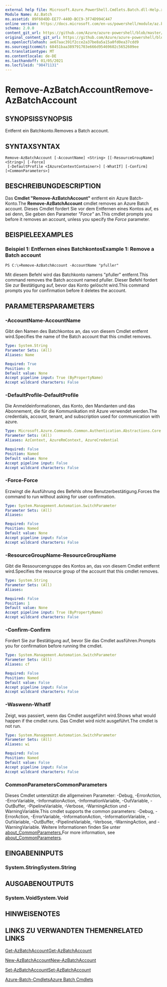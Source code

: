 ```yaml
---
external help file: Microsoft.Azure.PowerShell.Cmdlets.Batch.dll-Help.xml
Module Name: Az.Batch
ms.assetid: 89F604DD-EE77-440D-BCC9-3F74D994C447
online version: https://docs.microsoft.com/en-us/powershell/module/az.batch/remove-azbatchaccount
schema: 2.0.0
content_git_url: https://github.com/Azure/azure-powershell/blob/master/src/Batch/Batch/help/Remove-AzBatchAccount.md
original_content_git_url: https://github.com/Azure/azure-powershell/blob/master/src/Batch/Batch/help/Remove-AzBatchAccount.md
ms.openlocfilehash: ae67aac391f2cce2a37be8a5a15a0fd0ea37cdd9
ms.sourcegitcommit: 68451baa389791703e666d95469602c5652609ee
ms.translationtype: MT
ms.contentlocale: de-DE
ms.lasthandoff: 01/05/2021
ms.locfileid: "98471131"
---
```

# <span data-ttu-id="be91f-101">Remove-AzBatchAccount</span><span class="sxs-lookup"><span data-stu-id="be91f-101">Remove-AzBatchAccount</span></span>

## <span data-ttu-id="be91f-102">SYNOPSIS</span><span class="sxs-lookup"><span data-stu-id="be91f-102">SYNOPSIS</span></span>
<span data-ttu-id="be91f-103">Entfernt ein Batchkonto.</span><span class="sxs-lookup"><span data-stu-id="be91f-103">Removes a Batch account.</span></span>

## <span data-ttu-id="be91f-104">SYNTAX</span><span class="sxs-lookup"><span data-stu-id="be91f-104">SYNTAX</span></span>

```
Remove-AzBatchAccount [-AccountName] <String> [[-ResourceGroupName] <String>] [-Force]
 [-DefaultProfile <IAzureContextContainer>] [-WhatIf] [-Confirm] [<CommonParameters>]
```

## <span data-ttu-id="be91f-105">BESCHREIBUNG</span><span class="sxs-lookup"><span data-stu-id="be91f-105">DESCRIPTION</span></span>
<span data-ttu-id="be91f-106">Das **Cmdlet "Remove-AzBatchAccount"** entfernt ein Azure Batch-Konto.</span><span class="sxs-lookup"><span data-stu-id="be91f-106">The **Remove-AzBatchAccount** cmdlet removes an Azure Batch account.</span></span>
<span data-ttu-id="be91f-107">Dieses Cmdlet fordert Sie vor dem Entfernen eines Kontos auf, es sei denn, Sie geben den Parameter *"Force"* an.</span><span class="sxs-lookup"><span data-stu-id="be91f-107">This cmdlet prompts you before it removes an account, unless you specify the *Force* parameter.</span></span>

## <span data-ttu-id="be91f-108">BEISPIELE</span><span class="sxs-lookup"><span data-stu-id="be91f-108">EXAMPLES</span></span>

### <span data-ttu-id="be91f-109">Beispiel 1: Entfernen eines Batchkontos</span><span class="sxs-lookup"><span data-stu-id="be91f-109">Example 1: Remove a Batch account</span></span>
```
PS C:\>Remove-AzBatchAccount -AccountName "pfuller"
```

<span data-ttu-id="be91f-110">Mit diesem Befehl wird das Batchkonto namens "pfuller" entfernt.</span><span class="sxs-lookup"><span data-stu-id="be91f-110">This command removes the Batch account named pfuller.</span></span>
<span data-ttu-id="be91f-111">Dieser Befehl fordert Sie zur Bestätigung auf, bevor das Konto gelöscht wird.</span><span class="sxs-lookup"><span data-stu-id="be91f-111">This command prompts you for confirmation before it deletes the account.</span></span>

## <span data-ttu-id="be91f-112">PARAMETERS</span><span class="sxs-lookup"><span data-stu-id="be91f-112">PARAMETERS</span></span>

### <span data-ttu-id="be91f-113">-AccountName</span><span class="sxs-lookup"><span data-stu-id="be91f-113">-AccountName</span></span>
<span data-ttu-id="be91f-114">Gibt den Namen des Batchkontos an, das von diesem Cmdlet entfernt wird.</span><span class="sxs-lookup"><span data-stu-id="be91f-114">Specifies the name of the Batch account that this cmdlet removes.</span></span>

```yaml
Type: System.String
Parameter Sets: (All)
Aliases: Name

Required: True
Position: 0
Default value: None
Accept pipeline input: True (ByPropertyName)
Accept wildcard characters: False
```

### <span data-ttu-id="be91f-115">-DefaultProfile</span><span class="sxs-lookup"><span data-stu-id="be91f-115">-DefaultProfile</span></span>
<span data-ttu-id="be91f-116">Die Anmeldeinformationen, das Konto, den Mandanten und das Abonnement, die für die Kommunikation mit Azure verwendet werden.</span><span class="sxs-lookup"><span data-stu-id="be91f-116">The credentials, account, tenant, and subscription used for communication with azure.</span></span>

```yaml
Type: Microsoft.Azure.Commands.Common.Authentication.Abstractions.Core.IAzureContextContainer
Parameter Sets: (All)
Aliases: AzContext, AzureRmContext, AzureCredential

Required: False
Position: Named
Default value: None
Accept pipeline input: False
Accept wildcard characters: False
```

### <span data-ttu-id="be91f-117">-Force</span><span class="sxs-lookup"><span data-stu-id="be91f-117">-Force</span></span>
<span data-ttu-id="be91f-118">Erzwingt die Ausführung des Befehls ohne Benutzerbestätigung.</span><span class="sxs-lookup"><span data-stu-id="be91f-118">Forces the command to run without asking for user confirmation.</span></span>

```yaml
Type: System.Management.Automation.SwitchParameter
Parameter Sets: (All)
Aliases:

Required: False
Position: Named
Default value: None
Accept pipeline input: False
Accept wildcard characters: False
```

### <span data-ttu-id="be91f-119">-ResourceGroupName</span><span class="sxs-lookup"><span data-stu-id="be91f-119">-ResourceGroupName</span></span>
<span data-ttu-id="be91f-120">Gibt die Ressourcengruppe des Kontos an, das von diesem Cmdlet entfernt wird.</span><span class="sxs-lookup"><span data-stu-id="be91f-120">Specifies the resource group of the account that this cmdlet removes.</span></span>

```yaml
Type: System.String
Parameter Sets: (All)
Aliases:

Required: False
Position: 1
Default value: None
Accept pipeline input: True (ByPropertyName)
Accept wildcard characters: False
```

### <span data-ttu-id="be91f-121">-Confirm</span><span class="sxs-lookup"><span data-stu-id="be91f-121">-Confirm</span></span>
<span data-ttu-id="be91f-122">Fordert Sie zur Bestätigung auf, bevor Sie das Cmdlet ausführen.</span><span class="sxs-lookup"><span data-stu-id="be91f-122">Prompts you for confirmation before running the cmdlet.</span></span>

```yaml
Type: System.Management.Automation.SwitchParameter
Parameter Sets: (All)
Aliases: cf

Required: False
Position: Named
Default value: False
Accept pipeline input: False
Accept wildcard characters: False
```

### <span data-ttu-id="be91f-123">-Waswenn</span><span class="sxs-lookup"><span data-stu-id="be91f-123">-WhatIf</span></span>
<span data-ttu-id="be91f-124">Zeigt, was passiert, wenn das Cmdlet ausgeführt wird.</span><span class="sxs-lookup"><span data-stu-id="be91f-124">Shows what would happen if the cmdlet runs.</span></span>
<span data-ttu-id="be91f-125">Das Cmdlet wird nicht ausgeführt.</span><span class="sxs-lookup"><span data-stu-id="be91f-125">The cmdlet is not run.</span></span>

```yaml
Type: System.Management.Automation.SwitchParameter
Parameter Sets: (All)
Aliases: wi

Required: False
Position: Named
Default value: False
Accept pipeline input: False
Accept wildcard characters: False
```

### <span data-ttu-id="be91f-126">CommonParameters</span><span class="sxs-lookup"><span data-stu-id="be91f-126">CommonParameters</span></span>
<span data-ttu-id="be91f-127">Dieses Cmdlet unterstützt die allgemeinen Parameter: -Debug, -ErrorAction, -ErrorVariable, -InformationAction, -InformationVariable, -OutVariable, -OutBuffer, -PipelineVariable, -Verbose, -WarningAction und -WarningVariable.</span><span class="sxs-lookup"><span data-stu-id="be91f-127">This cmdlet supports the common parameters: -Debug, -ErrorAction, -ErrorVariable, -InformationAction, -InformationVariable, -OutVariable, -OutBuffer, -PipelineVariable, -Verbose, -WarningAction, and -WarningVariable.</span></span> <span data-ttu-id="be91f-128">Weitere Informationen finden Sie unter [about_CommonParameters.](http://go.microsoft.com/fwlink/?LinkID=113216)</span><span class="sxs-lookup"><span data-stu-id="be91f-128">For more information, see [about_CommonParameters](http://go.microsoft.com/fwlink/?LinkID=113216).</span></span>

## <span data-ttu-id="be91f-129">EINGABEN</span><span class="sxs-lookup"><span data-stu-id="be91f-129">INPUTS</span></span>

### <span data-ttu-id="be91f-130">System.String</span><span class="sxs-lookup"><span data-stu-id="be91f-130">System.String</span></span>

## <span data-ttu-id="be91f-131">AUSGABEN</span><span class="sxs-lookup"><span data-stu-id="be91f-131">OUTPUTS</span></span>

### <span data-ttu-id="be91f-132">System.Void</span><span class="sxs-lookup"><span data-stu-id="be91f-132">System.Void</span></span>

## <span data-ttu-id="be91f-133">HINWEISE</span><span class="sxs-lookup"><span data-stu-id="be91f-133">NOTES</span></span>

## <span data-ttu-id="be91f-134">LINKS ZU VERWANDTEN THEMEN</span><span class="sxs-lookup"><span data-stu-id="be91f-134">RELATED LINKS</span></span>

[<span data-ttu-id="be91f-135">Get-AzBatchAccount</span><span class="sxs-lookup"><span data-stu-id="be91f-135">Get-AzBatchAccount</span></span>](./Get-AzBatchAccount.md)

[<span data-ttu-id="be91f-136">New-AzBatchAccount</span><span class="sxs-lookup"><span data-stu-id="be91f-136">New-AzBatchAccount</span></span>](./New-AzBatchAccount.md)

[<span data-ttu-id="be91f-137">Set-AzBatchAccount</span><span class="sxs-lookup"><span data-stu-id="be91f-137">Set-AzBatchAccount</span></span>](./Set-AzBatchAccount.md)

[<span data-ttu-id="be91f-138">Azure-Batch-Cmdlets</span><span class="sxs-lookup"><span data-stu-id="be91f-138">Azure Batch Cmdlets</span></span>](/powershell/module/Az.Batch/)
